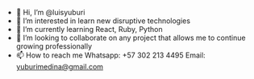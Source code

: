 - 👋 Hi, I’m @luisyuburi
- 👀 I’m interested in learn new disruptive technologies
- 🌱 I’m currently learning React, Ruby, Python
- 💞️ I’m looking to collaborate on any project that allows me to continue growing professionally
- 📫 How to reach me
Whatsapp: +57 302 213 4495
Email: yuburimedina@gmail.com

<!---
luisyuburi/luisyuburi is a ✨ special ✨ repository because its `README.md` (this file) appears on your GitHub profile.
You can click the Preview link to take a look at your changes.
--->

